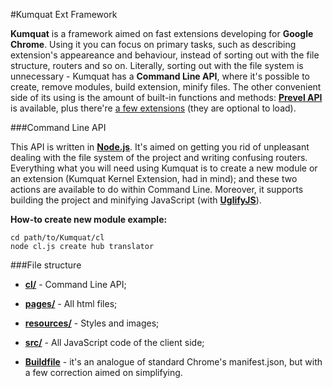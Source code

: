 #Kumquat Ext Framework

__Kumquat__ is a framework aimed on fast extensions developing for __Google Chrome__. Using it you can focus on primary tasks, 
such as describing extension's appeareance and behaviour, instead of sorting out with the file structure, routers and so on.
Literally, sorting out with the file system is unnecessary - Kumquat has a __Command Line API__, where it's possible to
create, remove modules, build extension, minify files. The other convenient side of its using is the amount of built-in
functions and methods: __[Prevel API](https://github.com/chernikovalexey/Prevel/tree/master/Docs)__ is available, plus 
there're [a few extensions](https://github.com/chernikovalexey/Kumquat/tree/master/src/ext) (they are optional to load).

###Command Line API

This API is written in __[Node.js](http://nodejs.org)__. It's aimed on getting you rid of unpleasant dealing with
the file system of the project and writing confusing routers. Everything what you will need using Kumquat is to
create a new module or an extension (Kumquat Kernel Extension, had in mind); and these two actions are available to do
within Command Line. Moreover, it supports building the project and minifying JavaScript 
(with __[UglifyJS](https://github.com/mishoo/UglifyJS)__).

__How-to create new module example:__

```
cd path/to/Kumquat/cl
node cl.js create hub translator
```

###File structure

* __[cl/](https://github.com/chernikovalexey/Kumquat/tree/master/cl)__ - Command Line API;

* __[pages/](https://github.com/chernikovalexey/Kumquat/tree/master/pages)__ - All html files;

* __[resources/](https://github.com/chernikovalexey/Kumquat/tree/master/resources)__ - Styles and images;

* __[src/](https://github.com/chernikovalexey/Kumquat/tree/master/src)__ - All JavaScript code of the client side;

* __[Buildfile](https://github.com/chernikovalexey/Kumquat/blob/master/Buildfile)__ - it's an analogue of standard Chrome's manifest.json, but with a few correction aimed on simplifying.